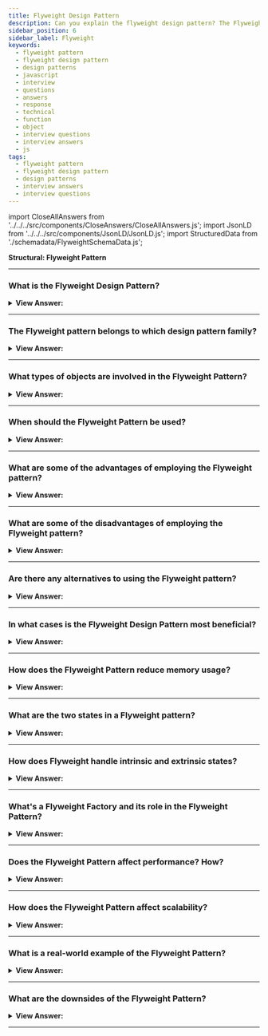 ```yaml
---
title: Flyweight Design Pattern
description: Can you explain the flyweight design pattern? The Flyweight pattern gets classified as a Structural design pattern. JavaScript interview questions.
sidebar_position: 6
sidebar_label: Flyweight
keywords:
  - flyweight pattern
  - flyweight design pattern
  - design patterns
  - javascript
  - interview
  - questions
  - answers
  - response
  - technical
  - function
  - object
  - interview questions
  - interview answers
  - js
tags:
  - flyweight pattern
  - flyweight design pattern
  - design patterns
  - interview answers
  - interview questions
---
```


import CloseAllAnswers from '../../../src/components/CloseAnswers/CloseAllAnswers.js';
import JsonLD from '../../../src/components/JsonLD/JsonLD.js';
import StructuredData from './schemadata/FlyweightSchemaData.js';

<JsonLD data={StructuredData} />

<head>
  <title>Flyweight Pattern | JavaScript Interview Questions</title>
</head>

**Structural: Flyweight Pattern**

<CloseAllAnswers />

---

### What is the Flyweight Design Pattern?

<details className='answer'>
  <summary>
    <strong>View Answer:</strong>
  </summary>
  <div>
  <div>
      <strong>Interview Response:</strong> The flyweight design pattern is a structural pattern that optimizes memory usage by sharing common data between similar objects, reducing overall object creation.<br/>
    </div>
    <br/>
    <div>
      <strong>Technical Response:</strong> It allows you to fit more objects into the available RAM by sharing parts of state between multiple objects rather than keeping all of the data in each object.<br/>
    </div>
    <div>
</div><br />
  <div><strong className="codeExample">Code Example #1:</strong><br /><br />

<img src="/img/javascript-flyweight.jpg" /><br /><br />

**This pattern's objects are as follows:**

**Client** -- Example code: _Computer_

- calls into FlyweightFactory to obtain flyweight objects

**FlyweightFactory** -- In example code: _FlyweightFactory_

- creates and manages flyweight objects
- If a flyweight is required and one does not exist, it constructs one.
- stores newly created flyweights for future requests

**Flyweight** -- In example code: _Flyweight_

- preserves intrinsic data for use throughout the application

```js
function Flyweight(make, model, processor) {
  this.make = make;
  this.model = model;
  this.processor = processor;
}

let FlyWeightFactory = (function () {
  let flyweights = {};

  return {
    get: function (make, model, processor) {
      if (!flyweights[make + model]) {
        flyweights[make + model] = new Flyweight(make, model, processor);
      }
      return flyweights[make + model];
    },

    getCount: function () {
      let count = 0;
      for (let f in flyweights) count++;
      return count;
    },
  };
})();

function ComputerCollection() {
  let computers = {};
  let count = 0;

  return {
    add: function (make, model, processor, memory, tag) {
      computers[tag] = new Computer(make, model, processor, memory, tag);
      count++;
    },

    get: function (tag) {
      return computers[tag];
    },

    getCount: function () {
      return count;
    },
  };
}

let Computer = function (make, model, processor, memory, tag) {
  this.flyweight = FlyWeightFactory.get(make, model, processor);
  this.memory = memory;
  this.tag = tag;
  this.getMake = function () {
    return this.flyweight.make;
  };
  // ...
};

function run() {
  let computers = new ComputerCollection();

  computers.add('Dell', 'Studio XPS', 'Intel', '5G', 'Y755P');
  computers.add('Dell', 'Studio XPS', 'Intel', '6G', 'X997T');
  computers.add('Dell', 'Studio XPS', 'Intel', '2G', 'U8U80');
  computers.add('Dell', 'Studio XPS', 'Intel', '2G', 'NT777');
  computers.add('Dell', 'Studio XPS', 'Intel', '2G', '0J88A');
  computers.add('HP', 'Envy', 'Intel', '4G', 'CNU883701');
  computers.add('HP', 'Envy', 'Intel', '2G', 'TXU003283');

  console.log('Computers: ' + computers.getCount());
  console.log('Flyweights: ' + FlyWeightFactory.getCount());
}

run();

/*

OUTPUT:

Computers: 7
Flyweights: 2

*/
```

</div>
 </div>

</details>

---

### The Flyweight pattern belongs to which design pattern family?

<details>
  <summary>
    <strong>View Answer:</strong>
  </summary>
  <div>
    <div>
      <strong>Interview Response:</strong> The Flyweight pattern belongs to the structural pattern family, which is concerned with the composition of classes and objects to form larger structures.
    </div>
  </div>
</details>

---

### What types of objects are involved in the Flyweight Pattern?

<details>
  <summary>
    <strong>View Answer:</strong>
  </summary>
  <div>
  <div>
      <strong>Interview Response:</strong> In the Flyweight pattern, two types of objects are involved: the flyweight objects, which are shared among multiple contexts, and the context objects, which contain unique state.
    </div>
    <br />
    <div>
      <strong>Technical Response:</strong> The Client, FlyweightFactory, and Flyweight are all part of the Flyweight pattern.
    </div>
    <br />
    <div></div>

- **Client** – To obtain flyweight objects, the Client invokes FlyweightFactory.
- **FlyweightFactory** – If a flyweight object is requested but does not exist, the FlyweightFactory generates and manages it. It spawns one and saves newly generated flyweights for future use.
- **Flyweight** – stores intrinsic data that gets shared throughout the program.

<br />
  </div>
</details>

---

### When should the Flyweight Pattern be used?

<details>
  <summary>
    <strong>View Answer:</strong>
  </summary>
  <div>
  <div>
      <strong>Interview Response:</strong> The Flyweight pattern should be used when there is a large number of objects with similar characteristics, and memory usage needs to be optimized by sharing common data.
    </div>
<br />
    <div>
      <strong>Technical Response:</strong> We should use this pattern when our application has many objects that consume the same data or when memory storage costs are high. JavaScript uses this pattern to distribute a list of immutable strings throughout the program.<br/><br/>
      This pattern most commonly gets found in network programs or word processors, and it can be used in internet browsers to prevent the same images from loading. The flyweight pattern enables image caching. As a result, only new images are loaded from the Web when a web page loads, while existing ones get extracted from the cache.
    </div>
<br />
  </div>
</details>

---

### What are some of the advantages of employing the Flyweight pattern?

<details>
  <summary>
    <strong>View Answer:</strong>
  </summary>
  <div>
    <div>
      <strong>Interview Response:</strong> Advantages of using the Flyweight pattern in JavaScript include reduced memory usage, improved performance, and increased scalability and flexibility in managing large sets of similar objects.
    </div>

<br />
  </div>
</details>

---

### What are some of the disadvantages of employing the Flyweight pattern?

<details>
  <summary>
    <strong>View Answer:</strong>
  </summary>
  <div>
  <div>
      <strong>Interview Response:</strong> It can increase complexity by splitting state and may lead to more complicated and error-prone code.
    </div><br/>
    <div>
      <strong>Technical Response:</strong> Disadvantages of using the Flyweight pattern in JavaScript include increased complexity due to separation of intrinsic and extrinsic state, and reduced security due to shared state.<br/><br/> Drawbacks of the Flyweight Pattern.
    </div><br/>

- When certain context data needs to be regenerated each time a flyweight method gets called, you may be sacrificing RAM for CPU cycles.
- The code becomes noticeably more complex with the Flyweight Pattern.
- New colleagues get perplexed as to why an entity's state gets partitioned.

<br />
  </div>
</details>

---

### Are there any alternatives to using the Flyweight pattern?

<details>
  <summary>
    <strong>View Answer:</strong>
  </summary>
  <div>
  <div>
      <strong>Interview Response:</strong> Yes, there are alternative patterns to the Flyweight pattern in JavaScript, including the Singleton pattern, the Prototype pattern, and the Factory pattern.
    </div>
    <br/>
  </div>
</details>

---

### In what cases is the Flyweight Design Pattern most beneficial?

<details>
  <summary><strong>View Answer:</strong></summary>
  <div>
  <div><strong>Interview Response:</strong> It's beneficial when dealing with a large number of objects which have common, repeated state that can be externalized.
  </div>
  </div>
</details>

---

### How does the Flyweight Pattern reduce memory usage?

<details>
  <summary><strong>View Answer:</strong></summary>
  <div>
  <div><strong>Interview Response:</strong> It reduces memory by sharing common data among objects instead of each object storing identical data.
  </div>
  </div>
</details>

---

### What are the two states in a Flyweight pattern?

<details>
  <summary><strong>View Answer:</strong></summary>
  <div>
  <div><strong>Interview Response:</strong> There are 'intrinsic' states (inside the Flyweight) and 'extrinsic' states (outside the Flyweight and passed in).

  </div>
  </div>
</details>

---

### How does Flyweight handle intrinsic and extrinsic states?

<details>
  <summary><strong>View Answer:</strong></summary>
  <div>
  <div><strong>Interview Response:</strong> Intrinsic states are shared and stored inside the Flyweight; extrinsic states are stored or computed by client objects.
  </div>
  </div>
</details>

---

### What's a Flyweight Factory and its role in the Flyweight Pattern?

<details>
  <summary><strong>View Answer:</strong></summary>
  <div>
  <div><strong>Interview Response:</strong> It creates and manages Flyweight objects, ensuring they're adequately shared to minimize memory use.
  </div>
  </div>
</details>

---

### Does the Flyweight Pattern affect performance? How?

<details>
  <summary><strong>View Answer:</strong></summary>
  <div>
  <div><strong>Interview Response:</strong> Yes, it can improve memory usage and potentially improve performance but might increase complexity due to separating intrinsic and extrinsic states.
  </div>
  </div>
</details>

---

### How does the Flyweight Pattern affect scalability?

<details>
  <summary><strong>View Answer:</strong></summary>
  <div>
  <div><strong>Interview Response:</strong> It increases scalability by reducing memory usage when dealing with a large number of objects.
  </div>
  </div>
</details>

---

### What is a real-world example of the Flyweight Pattern?

<details>
  <summary><strong>View Answer:</strong></summary>
  <div>
  <div><strong>Interview Response:</strong> It's often used in game development, where many similar objects, like trees or NPCs, share common properties.
  </div>
  </div>
</details>

---

### What are the downsides of the Flyweight Pattern?

<details>
  <summary><strong>View Answer:</strong></summary>
  <div>
  <div><strong>Interview Response:</strong> It can increase complexity by splitting state and may lead to more complicated and error-prone code.
  </div>
  </div>
</details>

---
